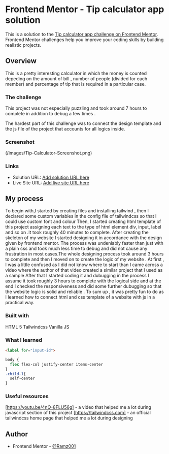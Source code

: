 # Frontend Mentor - Tip calculator app solution

This is a solution to the [Tip calculator app challenge on Frontend Mentor](https://www.frontendmentor.io/challenges/tip-calculator-app-ugJNGbJUX). Frontend Mentor challenges help you improve your coding skills by building realistic projects.

## Overview
  This is a pretty interesting calculator in which the money is counted
  depeding on the amount of bill , number of people (divided for each member) 
  and percentage of tip that is required in a particular case.
  

### The challenge

This project was not especially puzzling and took around 7 hours to complete in 
addition to debug a few times .

The hardest part of this challenge was to connect the design template and the js
file of the project that accounts for all logics inside.

### Screenshot

(/images/Tip-Calculator-Screenshot.png)

### Links

- Solution URL: [Add solution URL here](https://github.com/Ramz001/Tip-Calculator)
- Live Site URL: [Add live site URL here](https://ramz001.github.io/Tip-Calculator/)

## My process

To begin with,I started by creating files and installing tailwind , then I declared
some custom variables in the config file of tailwindcss so that I could use custom font and colour
Then, I started creating html template of this project assigning each text to the type of html element
div, input, label and so on .It took roughly 40 minutes to complete. After creating the skeleton of my
website I started designing it in accordance with the design given by frontend mentor.
The process was undeniably faster than just with a plain css and took much less time to debug
and did not cause any frustration in most cases.The whole designing process took around 
3 hours to complete and then I moved on to create the logic of my website .
At first , I was a little confused as I did not know where to start than I came across 
a video where the author of that video created a similar project that I used as a sample 
After that I started coding it  and dubugging in the process I assume it took roughly 3 hours
to complete with the logical side and at the end I checked the responsiveness and did some further dubugging so that the website logic is solid and reliable .
To sum up , it was pretty fun to do as I learned how to connect html and css template 
of a website with js in a practical way.

### Built with
  HTML 5
  Tailwindcss
  Vanilla JS
  
### What I learned

```html
<label for="input-id">
```
```css
body {
  flex flex-col justify-center items-center
}
.child-1{
  self-center
}
```
### Useful resources
  [https://youtu.be/4nQ-8FLU56g] - a video that helped me a lot during javascript section of this project
  [https://tailwindcss.com] - an official tailwindcss home page that helped me a lot during designing 
## Author
- Frontend Mentor - [@Ramz001](https://www.frontendmentor.io/profile/Ramz001)

